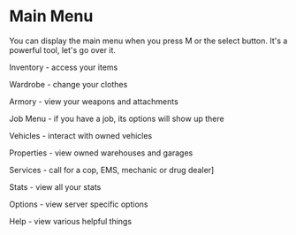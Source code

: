 # Main Menu
You can display the main menu when you press M or the select button. It's a powerful tool, let's go over it.

Inventory - access your items

Wardrobe - change your clothes

Armory - view your weapons and attachments

Job Menu - if you have a job, its options will show up there

Vehicles - interact with owned vehicles

Properties - view owned warehouses and garages

Services - call for a cop, EMS, mechanic or drug dealer]

Stats - view all your stats

Options - view server specific options

Help - view various helpful things
